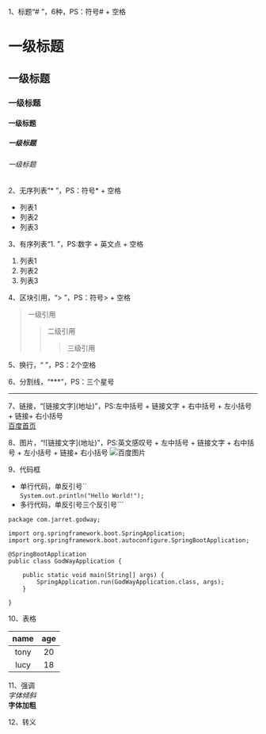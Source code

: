 1、标题“# ”，6种，PS：符号# + 空格
# 一级标题
## 一级标题
### 一级标题
#### 一级标题
##### 一级标题
###### 一级标题

2、无序列表“* ”，PS：符号* + 空格
* 列表1
* 列表2
* 列表3

3、有序列表“1. ”，PS:数字 + 英文点 + 空格
1. 列表1  
2. 列表2  
3. 列表3  

4、区块引用，“> ”，PS：符号> + 空格
> 一级引用
>> 二级引用
>>> 三级引用

5、换行，“  ”，PS：2个空格
  
6、分割线，“***”，PS：三个星号
***

7、链接，“\[链接文字](地址)”，PS:左中括号 + 链接文字 + 右中括号 + 左小括号 + 链接+ 右小括号  
[百度首页](http://www.baidu.com)

8、图片，“\!\[链接文字](地址)”，PS:英文感叹号 + 左中括号 + 链接文字 + 右中括号 + 左小括号 + 链接+ 右小括号
![百度图片](https://timgsa.baidu.com/timg?image&quality=80&size=b9999_10000&sec=1607084984450&di=5e2d30750ed7ba97b1fb17a309b80041&imgtype=0&src=http%3A%2F%2Fi0.hdslb.com%2Fbfs%2Farticle%2Fd2d1bda4dd1bdd0a44538bfc3694af58967a8df4.jpg)

9、代码框
* 单行代码，单反引号``  
`System.out.println("Hello World!");`
* 多行代码，单反引号三个反引号```
```
package com.jarret.godway;

import org.springframework.boot.SpringApplication;
import org.springframework.boot.autoconfigure.SpringBootApplication;

@SpringBootApplication
public class GodWayApplication {

    public static void main(String[] args) {
        SpringApplication.run(GodWayApplication.class, args);
    }

}
```

10、表格

name | age
:---:|:---:
tony | 20
lucy | 18

11、强调  
*字体倾斜*  
**字体加粗**

12、转义